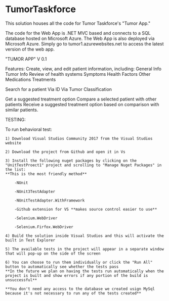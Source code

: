# TumorTaskforce

This solution houses all the code for Tumor Taskforce's "Tumor App."

The code for the Web App is .NET MVC based and connects to a SQL database hosted on Microsoft Azure. 
The Web App is also deployed via Microsoft Azure.
Simply go to tumor1.azurewebsites.net to access the latest version of the web app.


"TUMOR APP"
V 0.1

Features:
Create, view, and edit patient information, including:
	General Info
	Tumor Info
	Review of health systems
	Symptoms
	Health Factors
	Other Medications
	Treatments

Search for a patient
	Via ID
	Via Tumor Classification

Get a suggested treatment option
	Compare a selected patient with other patients
	Receive a suggested treatment option based on comparison with similar patients.


TESTING:

To run behavioral test:

	1) Download Visual Studios Community 2017 from the Visual Studios website 
	
	2) Download the project from Github and open it in Vs
	
	3) Install the following nuget packages by clicking on the "UnitTestProect1" project and scrolling to "Manage Nuget Packages" in the list:
	**This is the most friendly method**
		
		-NUnit
		
		-NUnit3TestAdapter
		
		-NUnitTestAdapter.WithFramework
		
		-Github extension for VS **makes source control easier to use**
		
		-Selenium.WebDriver
		
		-Selenium.Firfox.WebDriver
		
	4) Build the solution inside Visual Studios and this will activate the built in Test Explorer
	
	5) The available tests in the project will appear in a separate window that will pop-up on the side of the screen
	
	6) You can choose to run them individually or click the "Run All" button to automatically see whether the tests pass
	**In the future we plan on having the tests run automatically when the project is built and show errors if any portion of the build is unsuccessful**
	
	**You don't need any access to the database we created usign MySql because it's not necessary to run any of the tests created**
